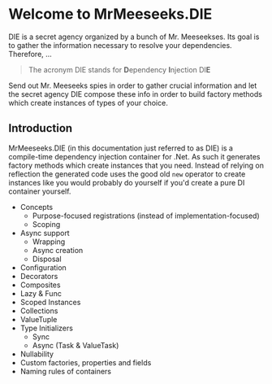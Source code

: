 # Welcome to MrMeeseeks.DIE

DIE is a secret agency organized by a bunch of Mr. Meeseekses. Its goal is to gather the information necessary to resolve your dependencies. Therefore, …

> The acronym DIE stands for **D**ependency **I**njection DI**E**

Send out Mr. Meeseeks spies in order to gather crucial information and let the secret agency DIE compose these info in order to build factory methods which create instances of types of your choice.

## Introduction

MrMeeseeks.DIE (in this documentation just referred to as DIE) is a compile-time dependency injection container for .Net. As such it generates factory methods which create instances that you need. Instead of relying on reflection the generated code uses the good old `new` operator to create instances like you would probably do yourself if you'd create a pure DI container yourself.

- Concepts
    - Purpose-focused registrations (instead of implementation-focused)
    - Scoping
- Async support
    - Wrapping
    - Async creation
    - Disposal
- Configuration
- Decorators
- Composites
- Lazy & Func
- Scoped Instances
- Collections
- ValueTuple
- Type Initializers
    - Sync
    - Async (Task & ValueTask)
- Nullability
- Custom factories, properties and fields
- Naming rules of containers